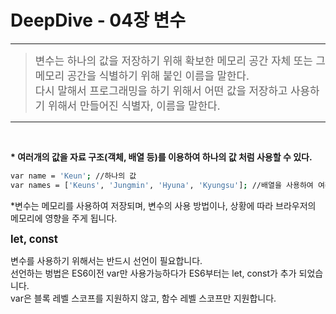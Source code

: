 # DeepDive - 04장 변수

----

<blockquote class="well alert-block alert-danger">
<big>
변수는 하나의 값을 저장하기 위해 확보한 메모리 공간 자체 또는 그 메모리 공간을 식별하기 위해 붙인 이름을 말한다.<br>
다시 말해서 프로그래밍을 하기 위해서 어떤 값을 저장하고 사용하기 위해서 만들어진 식별자, 이름을 말한다.
</big>
</blockquote>

----

<strong><big></big></strong><br>

<strong>* 여러개의 값을 자료 구조(객체, 배열 등)를 이용하여 하나의 값 처럼 사용할 수 있다.</strong>
```bash
var name = 'Keun'; //하나의 값
var names = ['Keuns', 'Jungmin', 'Hyuna', 'Kyungsu']; //배열을 사용하여 여러개의 값을 하나의 값 처럼 사용
```
*변수는 메모리를 사용하여 저장되며, 변수의 사용 방법이나, 상황에 따라 브라우저의 메모리에 영향을 주게 됩니다.

<strong><big>let, const </big></strong>

변수를 사용하기 위해서는 반드시 선언이 필요합니다.<br>
선언하는 벙법은 ES6이전 var만 사용가능하다가 ES6부터는 let, const가 추가 되었습니다.<br>
var은 블록 레벨 스코프를 지원하지 않고, 함수 레벨 스코프만 지원합니다.


